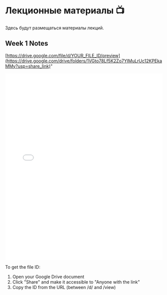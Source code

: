 # Лекционные материалы 📺

Здесь будут размещаться материалы лекций.

## Week 1 Notes
[https://drive.google.com/file/d/YOUR_FILE_ID/preview](https://drive.google.com/drive/folders/1VGto78Lf5K2Zo7YIMuLrUc12KPEkaMMy?usp=share_link)"

<iframe src="[папка](https://drive.google.com/drive/folders/1VGto78Lf5K2Zo7YIMuLrUc12KPEkaMMy?usp=share_link)"
        width="100%"
        height="600px"
        frameborder="0"
        allowfullscreen>
</iframe>

To get the file ID:
1. Open your Google Drive document
2. Click "Share" and make it accessible to "Anyone with the link"
3. Copy the ID from the URL (between /d/ and /view)